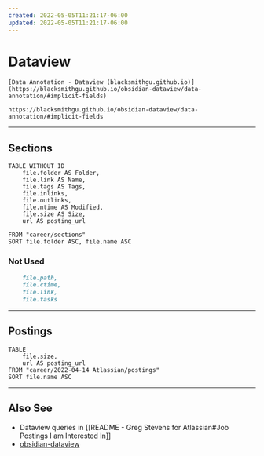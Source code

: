 ```yaml
---
created: 2022-05-05T11:21:17-06:00
updated: 2022-05-05T11:21:17-06:00
---
```

# Dataview

```ad-tip
[Data Annotation - Dataview (blacksmithgu.github.io)](https://blacksmithgu.github.io/obsidian-dataview/data-annotation/#implicit-fields)

https://blacksmithgu.github.io/obsidian-dataview/data-annotation/#implicit-fields
```


---
## Sections
```dataview
TABLE WITHOUT ID
	file.folder AS Folder,
	file.link AS Name,
	file.tags AS Tags,	
	file.inlinks,
	file.outlinks,
	file.mtime AS Modified,
	file.size AS Size,
	url AS posting_url

FROM "career/sections"
SORT file.folder ASC, file.name ASC
```

### Not Used
```md
	file.path,	
	file.ctime,
	file.link,
	file.tasks
```


---
## Postings
```dataview
TABLE
	file.size,
	url AS posting_url
FROM "career/2022-04-14 Atlassian/postings"
SORT file.name ASC
```





---
## Also See
- Dataview queries in [[README - Greg Stevens for Atlassian#Job Postings I am Interested In]]
- [obsidian-dataview](https://blacksmithgu.github.io/obsidian-dataview/query/sources/)


